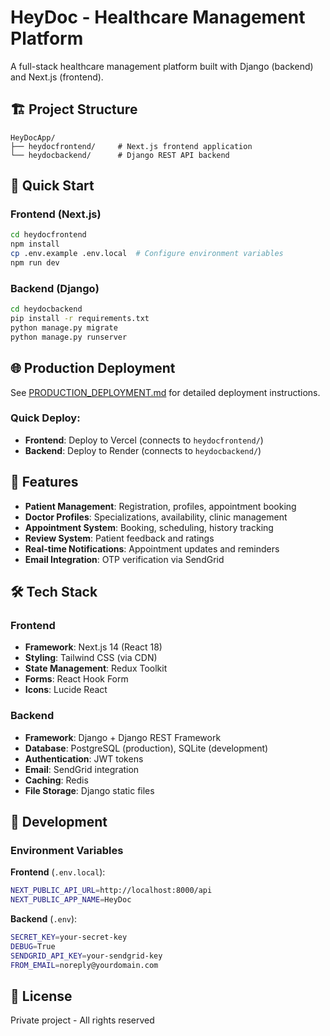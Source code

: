 # HeyDoc - Healthcare Management Platform

A full-stack healthcare management platform built with Django (backend) and Next.js (frontend).

## 🏗️ Project Structure

```
HeyDocApp/
├── heydocfrontend/     # Next.js frontend application
└── heydocbackend/      # Django REST API backend
```

## 🚀 Quick Start

### Frontend (Next.js)
```bash
cd heydocfrontend
npm install
cp .env.example .env.local  # Configure environment variables
npm run dev
```

### Backend (Django)
```bash
cd heydocbackend
pip install -r requirements.txt
python manage.py migrate
python manage.py runserver
```

## 🌐 Production Deployment

See [PRODUCTION_DEPLOYMENT.md](./PRODUCTION_DEPLOYMENT.md) for detailed deployment instructions.

### Quick Deploy:
- **Frontend**: Deploy to Vercel (connects to `heydocfrontend/`)
- **Backend**: Deploy to Render (connects to `heydocbackend/`)

## 📱 Features

- **Patient Management**: Registration, profiles, appointment booking
- **Doctor Profiles**: Specializations, availability, clinic management  
- **Appointment System**: Booking, scheduling, history tracking
- **Review System**: Patient feedback and ratings
- **Real-time Notifications**: Appointment updates and reminders
- **Email Integration**: OTP verification via SendGrid

## 🛠️ Tech Stack

### Frontend
- **Framework**: Next.js 14 (React 18)
- **Styling**: Tailwind CSS (via CDN)
- **State Management**: Redux Toolkit
- **Forms**: React Hook Form
- **Icons**: Lucide React

### Backend  
- **Framework**: Django + Django REST Framework
- **Database**: PostgreSQL (production), SQLite (development)
- **Authentication**: JWT tokens
- **Email**: SendGrid integration
- **Caching**: Redis
- **File Storage**: Django static files

## 🔧 Development

### Environment Variables

**Frontend** (`.env.local`):
```bash
NEXT_PUBLIC_API_URL=http://localhost:8000/api
NEXT_PUBLIC_APP_NAME=HeyDoc
```

**Backend** (`.env`):
```bash
SECRET_KEY=your-secret-key
DEBUG=True
SENDGRID_API_KEY=your-sendgrid-key
FROM_EMAIL=noreply@yourdomain.com
```

## 📄 License

Private project - All rights reserved